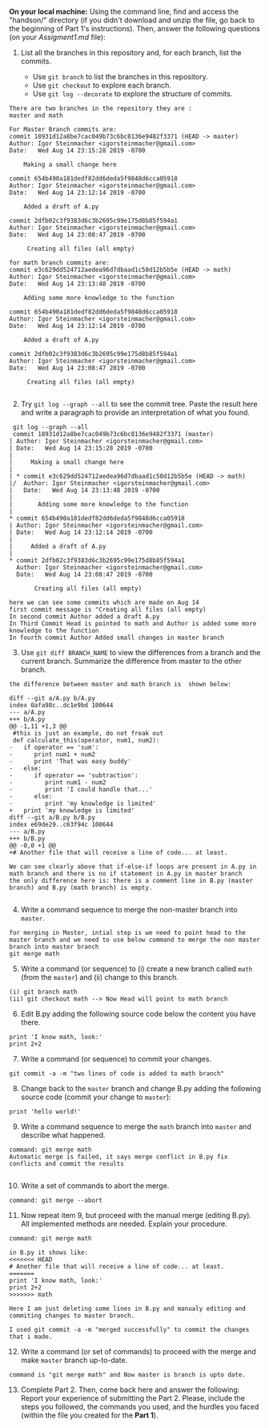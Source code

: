 **On your local machine:** Using the command line, find and access the "handson/" directory (if you didn't download and unzip the file, go back to the beginning of Part 1's instructions). Then, answer the following questions (on your *Assigment1.md* file):

1. List all the branches in this repository and, for each branch, list the commits.

    - Use `git branch` to list the branches in this repository.
    - Use `git checkout` to explore each branch.
    - Use `git log --decorate` to explore the structure of commits.
```
There are two branches in the repository they are :
master and math

For Master Branch commits are:
commit 18931d12a8be7cac049b73c6bc8136e9482f3371 (HEAD -> master)
Author: Igor Steinmacher <igorsteinmacher@gmail.com>
Date:   Wed Aug 14 23:15:28 2019 -0700

    Making a small change here

commit 654b490a181dedf82dd6deda5f9848d6cca05918
Author: Igor Steinmacher <igorsteinmacher@gmail.com>
Date:   Wed Aug 14 23:12:14 2019 -0700

    Added a draft of A.py

commit 2dfb02c3f9383d6c3b2695c99e175d8b85f594a1
Author: Igor Steinmacher <igorsteinmacher@gmail.com>
Date:   Wed Aug 14 23:08:47 2019 -0700

     Creating all files (all empty)
     
for math branch commits are:
commit e3c629dd524712aedea96d7dbaad1c50d12b5b5e (HEAD -> math)
Author: Igor Steinmacher <igorsteinmacher@gmail.com>
Date:   Wed Aug 14 23:13:48 2019 -0700

    Adding some more knowledge to the function

commit 654b490a181dedf82dd6deda5f9848d6cca05918
Author: Igor Steinmacher <igorsteinmacher@gmail.com>
Date:   Wed Aug 14 23:12:14 2019 -0700

    Added a draft of A.py

commit 2dfb02c3f9383d6c3b2695c99e175d8b85f594a1
Author: Igor Steinmacher <igorsteinmacher@gmail.com>
Date:   Wed Aug 14 23:08:47 2019 -0700

     Creating all files (all empty)


```

2. Try `git log --graph --all` to see the commit tree. Paste the result here and write a paragraph to provide an interpretation of what you found.
```
 git log --graph --all
 commit 18931d12a8be7cac049b73c6bc8136e9482f3371 (master)
| Author: Igor Steinmacher <igorsteinmacher@gmail.com>
| Date:   Wed Aug 14 23:15:28 2019 -0700
|
|     Making a small change here
|
| * commit e3c629dd524712aedea96d7dbaad1c50d12b5b5e (HEAD -> math)
|/  Author: Igor Steinmacher <igorsteinmacher@gmail.com>
|   Date:   Wed Aug 14 23:13:48 2019 -0700
|
|       Adding some more knowledge to the function
|
* commit 654b490a181dedf82dd6deda5f9848d6cca05918
| Author: Igor Steinmacher <igorsteinmacher@gmail.com>
| Date:   Wed Aug 14 23:12:14 2019 -0700
|
|     Added a draft of A.py
|
* commit 2dfb02c3f9383d6c3b2695c99e175d8b85f594a1
  Author: Igor Steinmacher <igorsteinmacher@gmail.com>
  Date:   Wed Aug 14 23:08:47 2019 -0700

       Creating all files (all empty)
       
here we can see some commits which are made on Aug 14 
first commit message is "Creating all files (all empty)
In second commit Author added a draft A.py 
In Third Commit Head is pointed to math and Author is added some more knowledge to the function
In fourth commit Author Added small changes in master branch 

```

3. Use `git diff BRANCH_NAME` to view the differences from a branch and the current branch. Summarize the difference from master to the other branch.

```
the difference between master and math branch is  shown below:

diff --git a/A.py b/A.py
index 0afa98c..dc1e9bd 100644
--- a/A.py
+++ b/A.py
@@ -1,11 +1,3 @@
 #this is just an example, do not freak out
 def calculate_this(operator, num1, num2):
-   if operator == 'sum':
-      print num1 + num2
-      print 'That was easy buddy'
-   else:
-      if operator == 'subtraction':
-         print num1 - num2
-         print 'I could handle that...'
-      else:
-         print 'my knowledge is limited'
+   print 'my knowledge is limited'
diff --git a/B.py b/B.py
index e69de29..c63f94c 100644
--- a/B.py
+++ b/B.py
@@ -0,0 +1 @@
+# Another file that will receive a line of code... at least.

We can see clearly above that if-else-if loops are present in A.py in math branch and there is no if statement in A.py in master branch
the only difference here is: there is a comment line in B.py (master branch) and B.py (math branch) is empty.


```

4. Write a command sequence to merge the non-master branch into `master`.

```
for merging in Master, intial step is we need to point head to the master branch and we need to use below command to merge the non master branch into master branch
git merge math

```


5. Write a command (or sequence) to (i) create a new branch called `math` (from the `master`) and (ii) change to this branch.

```
(i) git branch math
(ii) git checkout math --> Now Head will point to math branch 

```
   
6. Edit B.py adding the following source code below the content you have there.
```
print 'I know math, look:'
print 2+2
```

7. Write a command (or sequence) to commit your changes.
```
git commit -a -m "two lines of code is added to math branch"

```

8. Change back to the `master` branch and change B.py adding the following source code (commit your change to `master`):
```
print 'hello world!'
```

9. Write a command sequence to merge the `math` branch into `master` and describe what happened.
```
command: git merge math
Automatic merge is failed, it says merge conflict in B.py fix conflicts and commit the results    


```
   
10. Write a set of commands to abort the merge.
```
command: git merge --abort

```
   
11. Now repeat item 9, but proceed with the manual merge (editing B.py). All implemented methods are needed. Explain your procedure.
```
command: git merge math

in B.py it shows like:
<<<<<<< HEAD
# Another file that will receive a line of code... at least.
=======
print 'I know math, look:'
print 2+2
>>>>>>> math

Here I am just deleting some lines in B.py and manualy editing and commiting changes to master branch.

I used git commit -a -m "merged successfully" to commit the changes that i made.

```

12. Write a command (or set of commands) to proceed with the merge and make `master` branch up-to-date.
```
command is "git merge math" and Now master is branch is upto date.

```

13. Complete Part 2. Then, come back here and answer the following:
Report your experience of submitting the Part 2. Please, include the steps you followed, the commands you used, and the hurdles you faced (within the file you created for the **Part 1**).
```


```
